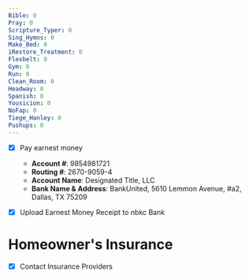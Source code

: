 ```yaml
---
Bible: 0
Pray: 0
Scripture_Typer: 0
Sing_Hymns: 0
Make_Bed: 0
iRestore_Treatment: 0
Flexbelt: 0
Gym: 0
Run: 0
Clean_Room: 0
Headway: 0
Spanish: 0
Yousicion: 0
NoFap: 0
Tiege_Hanley: 0
Pushups: 0
---
```


- [x] Pay earnest money
	- **Account #**: 9854981721
	- **Routing #**: 2670-9059-4
	- **Account Name**: Designated Title, LLC
	- **Bank Name & Address**: BankUnited, 5610 Lemmon Avenue, #a2, Dallas, TX 75209
- [x] Upload Earnest Money Receipt to nbkc Bank


# Homeowner's Insurance
- [x] Contact Insurance Providers